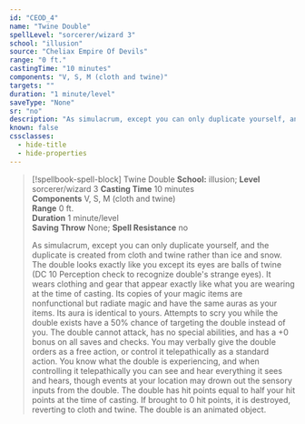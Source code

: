 ```yaml
---
id: "CEOD_4"
name: "Twine Double"
spellLevel: "sorcerer/wizard 3"
school: "illusion"
source: "Cheliax Empire Of Devils"
range: "0 ft."
castingTime: "10 minutes"
components: "V, S, M (cloth and twine)"
targets: ""
duration: "1 minute/level"
saveType: "None"
sr: "no"
description: "As simulacrum, except you can only duplicate yourself, and the duplicate is created from cloth and twine rather than ice and snow. The double looks exactly like you except its eyes are balls of twine (DC 10 Perception check to recognize double's strange eyes). It wears clothing and gear that appear exactly like what you are wearing at the time of casting. Its copies of your magic items are nonfunctional but radiate magic and have the same auras as your items. Its aura is identical to yours. Attempts to scry you while the double exists have a 50% chance of targeting the double instead of you.  The double cannot attack, has no special abilities, and has a +0 bonus on all saves and checks. You may verbally give the double orders as a free action, or control it telepathically as a standard action. You know what the double is experiencing, and when controlling it telepathically you can see and hear everything it sees and hears, though events at your location may drown out the sensory inputs from the double. The double has hit points equal to half your hit points at the time of casting. If brought to 0 hit points, it is destroyed, reverting to cloth and twine. The double is an animated object."
known: false
cssclasses:
  - hide-title
  - hide-properties
---
```


> [!spellbook-spell-block] Twine Double
> **School:** illusion; **Level** sorcerer/wizard 3
> **Casting Time** 10 minutes  
> **Components** V, S, M (cloth and twine)  
> **Range** 0 ft.  
> **Duration** 1 minute/level  
> **Saving Throw** None; **Spell Resistance** no
> 
> As simulacrum, except you can only duplicate yourself, and the duplicate is created from cloth and twine rather than ice and snow. The double looks exactly like you except its eyes are balls of twine (DC 10 Perception check to recognize double's strange eyes). It wears clothing and gear that appear exactly like what you are wearing at the time of casting. Its copies of your magic items are nonfunctional but radiate magic and have the same auras as your items. Its aura is identical to yours. Attempts to scry you while the double exists have a 50% chance of targeting the double instead of you.  The double cannot attack, has no special abilities, and has a +0 bonus on all saves and checks. You may verbally give the double orders as a free action, or control it telepathically as a standard action. You know what the double is experiencing, and when controlling it telepathically you can see and hear everything it sees and hears, though events at your location may drown out the sensory inputs from the double. The double has hit points equal to half your hit points at the time of casting. If brought to 0 hit points, it is destroyed, reverting to cloth and twine. The double is an animated object.